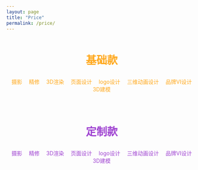 ```yaml
---
layout: page
title: "Price"
permalink: /price/
---
```


<div style="display:flex; flex-wrap:wrap; justify-content:center; gap:2em; text-align:center;">

  <!-- 基础款 -->
  <div style="flex:1 1 300px; color:#ffa81c;">
    <h2 style="font-size:2em; margin-bottom:1em;">基础款</h2>
    <p>摄影　 精修　 3D渲染　 页面设计　 logo设计　 三维动画设计　 品牌VI设计　 3D建模</p>
  </div>

  <!-- 定制款 -->
  <div style="flex:1 1 300px; color:#9f43d1;">
    <h2 style="font-size:2em; margin-bottom:1em;">定制款</h2>
    <p>摄影　 精修　 3D渲染　 页面设计　 logo设计　 三维动画设计　 品牌VI设计　 3D建模</p>
  </div>

</div>
